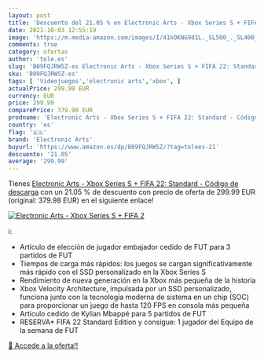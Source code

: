 ```yaml
---
layout: post
title: 'Descuento del 21.05 % en Electronic Arts - Xbox Series S + FIFA 2'
date: 2021-10-03 12:55:19
image: 'https://m.media-amazon.com/images/I/41kOKNG9d1L._SL500_._SL400_.jpg'
comments: true
category: ofertas
author: 'tole.es'
slug: 'B09FQJRW5Z-es Electronic Arts - Xbox Series S + FIFA 22: Standard -...'
sku: 'B09FQJRW5Z-es'
tags: [ 'Videojuegos','electronic arts','xbox', ]
actualPrice: 299.99 EUR
currency: EUR
price: 299.99
comparePrice: 379.98 EUR
prodname: 'Electronic Arts - Xbox Series S + FIFA 22: Standard - Código de descarga'
country: 'es'
flag: '🇪🇸'
brand: 'Electronic Arts'
buyurl: 'https://www.amazon.es/dp/B09FQJRW5Z/?tag=tolees-21'
descuento: '21.05'
average: '299.99'
---
```


Tienes [Electronic Arts - Xbox Series S + FIFA 22: Standard - Código de descarga](https://www.amazon.es/dp/B09FQJRW5Z/?tag=tolees-21) con un 21.05 % de descuento con precio de oferta de 299.99 EUR (original: 379.98 EUR) en el siguiente enlace!

[![Electronic Arts - Xbox Series S + FIFA 2](https://m.media-amazon.com/images/I/41kOKNG9d1L._SL500_._SL400_.jpg)](https://www.amazon.es/dp/B09FQJRW5Z/?tag=tolees-21)

ℹ️:

- Artículo de elección de jugador embajador cedido de FUT para 3 partidos de FUT
- Tiempos de carga más rápidos: los juegos se cargan significativamente más rápido con el SSD personalizado en la Xbox Series S
- Rendimiento de nueva generación en la Xbox más pequeña de la historia
- Xbox Velocity Architecture, impulsada por un SSD personalizado, funciona junto con la tecnología moderna de sistema en un chip (SOC) para proporcionar un juego de hasta 120 FPS en consola más pequeña
- Artículo cedido de Kylian Mbappé para 5 partidos de FUT
- RESERVA* FIFA 22 Standard Edition y consigue: 1 jugador del Equipo de la semana de FUT

[🛒 Accede a la oferta!!](https://www.amazon.es/dp/B09FQJRW5Z/?tag=tolees-21)
